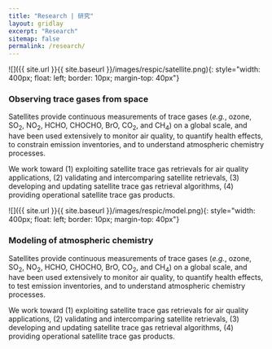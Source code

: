 ```yaml
---
title: "Research | 研究"
layout: gridlay
excerpt: "Research"
sitemap: false
permalink: /research/
---
```


<div class="row">
<div class="col-sm-5 clearfix">

![]({{ site.url }}{{ site.baseurl }}/images/respic/satellite.png){: style="width: 400px; float: left; border: 10px; margin-top: 40px"}
</div>

<div class="col-sm-7 clearfix">
<h3>Observing trace gases from space</h3>  
Satellites provide continuous measurements of trace gases (<i>e.g.</i>, ozone, SO<sub>2</sub>, NO<sub>2</sub>, 
HCHO, CHOCHO, BrO, CO<sub>2</sub>, and CH<sub>4</sub>) on a global scale, and have been used extensively to monitor air quality, 
to quantify health effects, to constrain emission inventories, and to understand atmospheric chemistry processes.

We work toward (1) exploiting satellite trace gas retrievals for air quality applications,
(2) validating and intercomparing satellite retrievals,
(3) developing and updating satellite trace gas retrieval algorithms, 
(4) providing operational satellite trace gas products.  
  
</div>
</div>

<div class="row">
<div class="col-sm-5 clearfix">

![]({{ site.url }}{{ site.baseurl }}/images/respic/model.png){: style="width: 400px; float: left; border: 10px; margin-top: 40px"}
</div>

<div class="col-sm-7 clearfix">
<h3>Modeling of atmospheric chemistry</h3>  
Satellites provide continuous measurements of trace gases (<i>e.g.</i>, ozone, SO<sub>2</sub>, NO<sub>2</sub>, 
HCHO, CHOCHO, BrO, CO<sub>2</sub>, and CH<sub>4</sub>) on a global scale, and have been used extensively to monitor air quality, 
to quantify health effects, to test emission inventories, and to understand atmospheric chemistry processes.

We work toward (1) exploiting satellite trace gas retrievals for air quality applications,
(2) validating and intercomparing satellite retrievals,
(3) developing and updating satellite trace gas retrieval algorithms, 
(4) providing operational satellite trace gas products.  
  
</div>
</div>